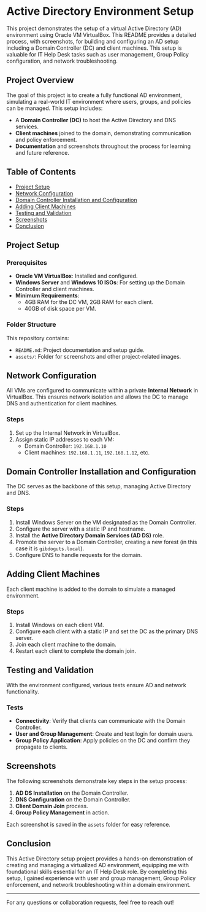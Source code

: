 # Active Directory Environment Setup

This project demonstrates the setup of a virtual Active Directory (AD) environment using Oracle VM VirtualBox. This README provides a detailed process, with screenshots, for building and configuring an AD setup including a Domain Controller (DC) and client machines. This setup is valuable for IT Help Desk tasks such as user management, Group Policy configuration, and network troubleshooting.

## Project Overview

The goal of this project is to create a fully functional AD environment, simulating a real-world IT environment where users, groups, and policies can be managed. This setup includes:
- A **Domain Controller (DC)** to host the Active Directory and DNS services.
- **Client machines** joined to the domain, demonstrating communication and policy enforcement.
- **Documentation** and screenshots throughout the process for learning and future reference.

## Table of Contents

- [Project Setup](#project-setup)
- [Network Configuration](#network-configuration)
- [Domain Controller Installation and Configuration](#domain-controller-installation-and-configuration)
- [Adding Client Machines](#adding-client-machines)
- [Testing and Validation](#testing-and-validation)
- [Screenshots](#screenshots)
- [Conclusion](#conclusion)

## Project Setup

### Prerequisites

- **Oracle VM VirtualBox**: Installed and configured.
- **Windows Server** and **Windows 10 ISOs**: For setting up the Domain Controller and client machines.
- **Minimum Requirements**:
  - 4GB RAM for the DC VM, 2GB RAM for each client.
  - 40GB of disk space per VM.

### Folder Structure

This repository contains:
- `README.md`: Project documentation and setup guide.
- `assets/`: Folder for screenshots and other project-related images.

## Network Configuration

All VMs are configured to communicate within a private **Internal Network** in VirtualBox. This ensures network isolation and allows the DC to manage DNS and authentication for client machines.

### Steps
1. Set up the Internal Network in VirtualBox.
2. Assign static IP addresses to each VM:
   - Domain Controller: `192.168.1.10`
   - Client machines: `192.168.1.11`, `192.168.1.12`, etc.

## Domain Controller Installation and Configuration

The DC serves as the backbone of this setup, managing Active Directory and DNS.

### Steps
1. Install Windows Server on the VM designated as the Domain Controller.
2. Configure the server with a static IP and hostname.
3. Install the **Active Directory Domain Services (AD DS)** role.
4. Promote the server to a Domain Controller, creating a new forest (in this case it is `gibdoguts.local`).
5. Configure DNS to handle requests for the domain.

## Adding Client Machines

Each client machine is added to the domain to simulate a managed environment.

### Steps
1. Install Windows on each client VM.
2. Configure each client with a static IP and set the DC as the primary DNS server.
3. Join each client machine to the domain.
4. Restart each client to complete the domain join.

## Testing and Validation

With the environment configured, various tests ensure AD and network functionality.

### Tests
- **Connectivity**: Verify that clients can communicate with the Domain Controller.
- **User and Group Management**: Create and test login for domain users.
- **Group Policy Application**: Apply policies on the DC and confirm they propagate to clients.

## Screenshots

The following screenshots demonstrate key steps in the setup process:

1. **AD DS Installation** on the Domain Controller.
2. **DNS Configuration** on the Domain Controller.
3. **Client Domain Join** process.
4. **Group Policy Management** in action.

Each screenshot is saved in the `assets` folder for easy reference.

## Conclusion

This Active Directory setup project provides a hands-on demonstration of creating and managing a virtualized AD environment, equipping me with foundational skills essential for an IT Help Desk role. By completing this setup, I gained experience with user and group management, Group Policy enforcement, and network troubleshooting within a domain environment.

---

For any questions or collaboration requests, feel free to reach out!
